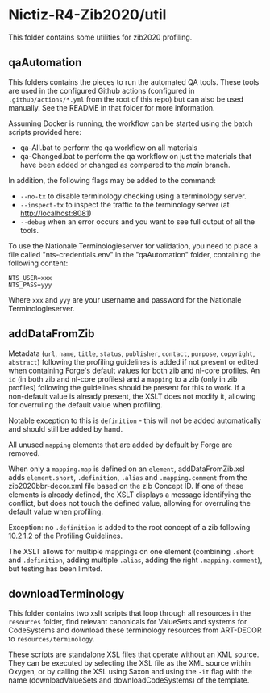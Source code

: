 # Nictiz-R4-Zib2020/util

This folder contains some utilities for zib2020 profiling.

## qaAutomation

This folders contains the pieces to run the automated QA tools. These tools are used in the configured Github actions (configured in `.github/actions/*.yml` from the root of this repo) but can also be used manually. See the README in that folder for more information.

Assuming Docker is running, the workflow can be started using the batch scripts provided here:
* qa-All.bat to perform the qa workflow on all materials
* qa-Changed.bat to perform the qa workflow on just the materials that have been added or changed as compared to the _main_ branch.

In addition, the following flags may be added to the command:
* `--no-tx` to disable terminology checking using a terminology server.
* `--inspect-tx` to inspect the traffic to the terminology server (at <http://localhost:8081>)
* `--debug` when an error occurs and you want to see full output of all the tools.

To use the Nationale Terminologieserver for validation, you need to place a file called "nts-credentials.env" in the "qaAutomation" folder, containing the following content:

```
NTS_USER=xxx
NTS_PASS=yyy
```

Where `xxx` and `yyy` are your username and password for the Nationale Terminologieserver.

## addDataFromZib

Metadata (`url`, `name`, `title`, `status`, `publisher`, `contact`, `purpose`, `copyright`, `abstract`) following the profiling guidelines is added if not present or edited when containing Forge's default values for both zib and nl-core profiles. An `id` (in both zib and nl-core profiles) and a `mapping` to a zib (only in zib profiles) following the guidelines should be present for this to work. If a non-default value is already present, the XSLT does not modify it, allowing for overruling the default value when profiling.

Notable exception to this is `definition` - this will not be added automatically and should still be added by hand.

All unused `mapping` elements that are added by default by Forge are removed.

When only a `mapping.map` is defined on an `element`, addDataFromZib.xsl adds `element.short`, `.definition`, `.alias` and `.mapping.comment` from the zib2020bbr-decor.xml file based on the zib Concept ID. If one of these elements is already defined, the XSLT displays a message identifying the conflict, but does not touch the defined value, allowing for overruling the default value when profiling.

Exception: no `.definition` is added to the root concept of a zib following 10.2.1.2 of the Profiling Guidelines.

The XSLT allows for multiple mappings on one element (combining `.short` and `.definition`, adding multiple `.alias`, adding the right `.mapping.comment`), but testing has been limited.

## downloadTerminology

This folder contains two xslt scripts that loop through all resources in the `resources` folder, find relevant canonicals for ValueSets and systems for CodeSystems and download these terminology resources from ART-DECOR to `resources/terminology`.

These scripts are standalone XSL files that operate without an XML source. They can be executed by selecting the XSL file as the XML source within Oxygen, or by calling the XSL using Saxon and using the `-it` flag with the name (downloadValueSets and downloadCodeSystems) of the template.